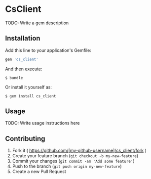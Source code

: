 # CsClient

TODO: Write a gem description

## Installation

Add this line to your application's Gemfile:

```ruby
gem 'cs_client'
```

And then execute:

    $ bundle

Or install it yourself as:

    $ gem install cs_client

## Usage

TODO: Write usage instructions here

## Contributing

1. Fork it ( https://github.com/[my-github-username]/cs_client/fork )
2. Create your feature branch (`git checkout -b my-new-feature`)
3. Commit your changes (`git commit -am 'Add some feature'`)
4. Push to the branch (`git push origin my-new-feature`)
5. Create a new Pull Request
